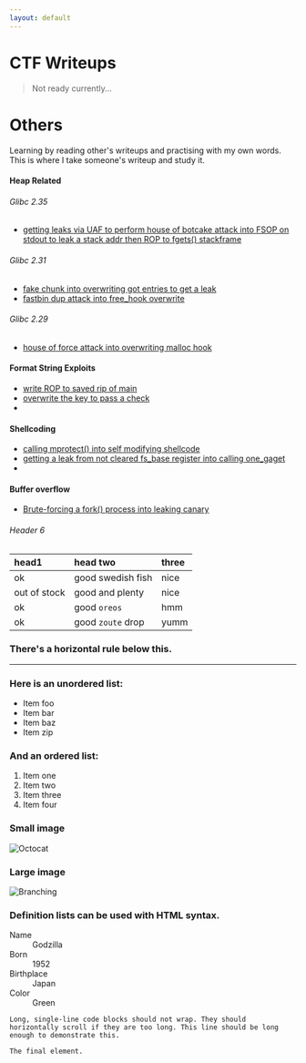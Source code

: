 ```yaml
---
layout: default
---
```


# CTF Writeups

> Not ready currently...


# Others

Learning by reading other's writeups and practising with my own words. This is where I take someone's writeup and study it. 


#### Heap Related
###### Glibc 2.35
*  [getting leaks via UAF to perform house of botcake attack into FSOP on stdout to leak a stack addr then ROP to fgets() stackframe](../../../../../tokyoking/ctf/tree/main/heap/otherbins/ImaginaryCTF23/mailman/README.md)
  
###### Glibc 2.31
*   [fake chunk into overwriting got entries to get a leak](../../../../../tokyoking/ctf/tree/main/heap/tcache/BACKDOOR23/Konsolidator)
*   [fastbin dup attack into free_hook overwrite](../../../../../tokyoking/ctf/tree/main/heap/otherbins/JUSTCTF22/pwn_notes/)   
    
###### Glibc 2.29
*   [house of force attack into overwriting malloc hook](../../../../../tokyoking/ctf/tree/main/heap/otherbins/SUNSHINECTF23/House_of_Sus)

#### Format String Exploits
*   [write ROP to saved rip of main](../../../../../tokyoking/ctf/tree/main/format_string/BACKDOOR23/Baby_formatter)
*   [overwrite the key to pass a check](../../../../../tokyoking/ctf/tree/main/format_string/BlueHensCTF24/)
*   
#### Shellcoding
*   [calling mprotect() into self modifying shellcode](../../../../../tokyoking/ctf/tree/main/shellcode/HKCERTCTF24/shellcode_runner3/)
*   [getting a leak from not cleared fs_base register into calling one_gaget](../../../../../tokyoking/ctf/tree/main/shellcode/HKCERTCTF24/shellcode_runner3(revenge)/)
*   
#### Buffer overflow
*   [Brute-forcing a fork() process into leaking canary](../../../../../tokyoking/ctf/tree/main/buffer_overflow/UTCCTF24)


###### Header 6

| head1        | head two          | three |
|:-------------|:------------------|:------|
| ok           | good swedish fish | nice  |
| out of stock | good and plenty   | nice  |
| ok           | good `oreos`      | hmm   |
| ok           | good `zoute` drop | yumm  |

### There's a horizontal rule below this.

* * *

### Here is an unordered list:

*   Item foo
*   Item bar
*   Item baz
*   Item zip

### And an ordered list:

1.  Item one
1.  Item two
1.  Item three
1.  Item four


### Small image

![Octocat](https://github.githubassets.com/images/icons/emoji/octocat.png)

### Large image

![Branching](https://guides.github.com/activities/hello-world/branching.png)


### Definition lists can be used with HTML syntax.

<dl>
<dt>Name</dt>
<dd>Godzilla</dd>
<dt>Born</dt>
<dd>1952</dd>
<dt>Birthplace</dt>
<dd>Japan</dd>
<dt>Color</dt>
<dd>Green</dd>
</dl>

```
Long, single-line code blocks should not wrap. They should horizontally scroll if they are too long. This line should be long enough to demonstrate this.
```

```
The final element.
```
